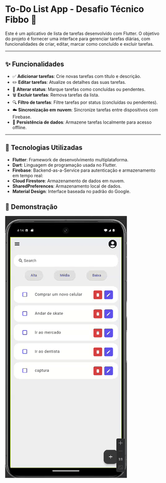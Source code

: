 # To-Do List App - Desafio Técnico Fibbo  📝 

Este é um aplicativo de lista de tarefas desenvolvido com Flutter. O objetivo do projeto é fornecer uma interface para gerenciar tarefas diárias, com funcionalidades de criar, editar, marcar como concluído e excluir tarefas.

---

## ✨ Funcionalidades

- ✅ **Adicionar tarefas**: Crie novas tarefas com título e descrição.
- ✏️ **Editar tarefas**: Atualize os detalhes das suas tarefas.
- 🔄 **Alterar status**: Marque tarefas como concluídas ou pendentes.
- 🗑️ **Excluir tarefas**: Remova tarefas da lista.
- 🔍 **Filtro de tarefas**: Filtre tarefas por status (concluídas ou pendentes).
- ☁️ **Sincronização em nuvem**: Sincronize tarefas entre dispositivos com Firebase.
- 💾 **Persistência de dados**: Armazene tarefas localmente para acesso offline.

---

## 🚀 Tecnologias Utilizadas

- **Flutter**: Framework de desenvolvimento multiplataforma.
- **Dart**: Linguagem de programação usada no Flutter.
- **Firebase**: Backend-as-a-Service para autenticação e armazenamento em tempo real:
- **Cloud Firestore**: Armazenamento de dados em nuvem.
- **SharedPreferences**: Armazenamento local de dados.
- **Material Design**: Interface baseada no padrão do Google.

## 🎥 Demonstração

![Demonstração do App](https://raw.githubusercontent.com/w-felipe360/images/refs/heads/main/EXAMPLE.gif)
